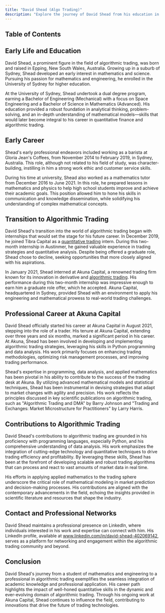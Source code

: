 ```yaml
---
title: "David Shead (Algo Trading)"
description: "Explore the journey of David Shead from his education in mathematics and engineering to his impactful career in algorithmic trading at Akuna Capital."
---
```




## Table of Contents

## Early Life and Education

David Shead, a prominent figure in the field of algorithmic trading, was born and raised in Epping, New South Wales, Australia. Growing up in a suburb of Sydney, Shead developed an early interest in mathematics and science. Pursuing his passion for mathematics and engineering, he enrolled in the University of Sydney for higher education. 

At the University of Sydney, Shead undertook a dual degree program, earning a Bachelor of Engineering (Mechanical) with a focus on Space Engineering and a Bachelor of Science in Mathematics (Advanced). His education provided a robust foundation in analytical thinking, problem-solving, and an in-depth understanding of mathematical models—skills that would later become integral to his career in quantitative finance and algorithmic trading.

## Early Career

Shead's early professional endeavors included working as a barista at Gloria Jean's Coffees, from November 2014 to February 2019, in Sydney, Australia. This role, although not related to his field of study, was character-building, instilling in him a strong work ethic and customer service skills.

During his time at university, Shead also worked as a mathematics tutor from December 2016 to June 2021. In this role, he prepared lessons in mathematics and physics to help high school students improve and achieve their academic goals. This position allowed him to hone his skills in communication and knowledge dissemination, while solidifying his understanding of complex mathematical concepts.

## Transition to Algorithmic Trading

David Shead's transition into the world of algorithmic trading began with internships that would set the stage for his future career. In December 2019, he joined Tibra Capital as a [quantitative trading](/wiki/quantitative-trading) intern. During this two-month internship in Austinmer, he gained valuable experience in trading strategies and quantitative analysis. Despite being offered a graduate role, Shead chose to decline, seeking opportunities that more closely aligned with his aspirations.

In January 2021, Shead interned at Akuna Capital, a renowned trading firm known for its innovation in derivative and [algorithmic trading](/wiki/algorithmic-trading). His performance during this two-month internship was impressive enough to earn him a graduate role offer, which he accepted. Akuna Capital, headquartered in Sydney, provided Shead with an environment to apply his engineering and mathematical prowess to real-world trading challenges.

## Professional Career at Akuna Capital

David Shead officially started his career at Akuna Capital in August 2021, stepping into the role of a trader. His tenure at Akuna Capital, extending over three years and six months, marked a significant period in his career. At Akuna, Shead has been involved in developing and implementing algorithmic trading strategies, leveraging his skills in Python programming and data analysis. His work primarily focuses on enhancing trading methodologies, optimizing risk management processes, and improving trading performance.

Shead's expertise in programming, data analysis, and applied mathematics has been pivotal in his ability to contribute to the success of the trading desk at Akuna. By utilizing advanced mathematical models and statistical techniques, Shead has been instrumental in devising strategies that adapt to market changes with agility and precision. His work reflects the principles discussed in key scientific publications on algorithmic trading, such as "Algorithmic Trading and DMA" by Barry Johnson and "Trading and Exchanges: Market Microstructure for Practitioners" by Larry Harris.

## Contributions to Algorithmic Trading

David Shead's contributions to algorithmic trading are grounded in his proficiency with programming languages, especially Python, and his comprehensive understanding of data analysis. His work emphasizes the integration of cutting-edge technology and quantitative techniques to drive trading efficiency and profitability. By leveraging these skills, Shead has been at the forefront of developing scalable and robust trading algorithms that can process and react to vast amounts of market data in real time.

His efforts in applying applied mathematics to the trading sphere underscore the critical role of mathematical modeling in market prediction and decision-making processes. His contributions are aligned with the contemporary advancements in the field, echoing the insights provided in scientific literature and resources that shape the industry.

## Contact and Professional Networks

David Shead maintains a professional presence on LinkedIn, where individuals interested in his work and expertise can connect with him. His LinkedIn profile, available at www.linkedin.com/in/david-shead-402069142, serves as a platform for networking and engagement within the algorithmic trading community and beyond.

## Conclusion

David Shead's journey from a student of mathematics and engineering to a professional in algorithmic trading exemplifies the seamless integration of academic knowledge and professional application. His career path highlights the impact of well-honed quantitative skills in the dynamic and ever-evolving domain of algorithmic trading. Through his ongoing work at Akuna Capital, Shead continues to influence the field, contributing to innovations that drive the future of trading technologies.